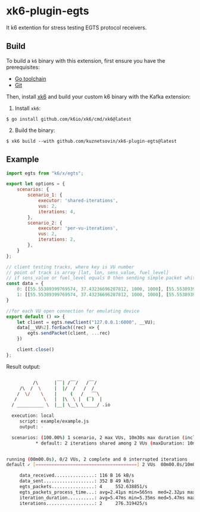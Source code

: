 # xk6-plugin-egts

It k6 extention for stress testing EGTS protocol receivers.

## Build

To build a `k6` binary with this extension, first ensure you have the prerequisites:

- [Go toolchain](https://go101.org/article/go-toolchain.html)
- [Git](https://git-scm.com/)

Then, install [xk6](https://github.com/k6io/xk6) and build your custom k6 binary with the Kafka extension:

1. Install `xk6`:
  ```shell
  $ go install github.com/k6io/xk6/cmd/xk6@latest
  ```

2. Build the binary:
  ```shell
  $ xk6 build --with github.com/kuznetsovin/xk6-plugin-egts@latest
  ```

## Example

```javascript
import egts from "k6/x/egts";

export let options = {
    scenarios: {
        scenario_1: {
            executor: 'shared-iterations',            
            vus: 2,
            iterations: 4,
        },
        scenario_2: {
            executor: 'per-vu-iterations',            
            vus: 2,
            iterations: 2,
        },
    }
};

// client testing tracks, where key is VU number
// point of track is array [lat, lon, sens_value, fuel_level]
// if sens_value or fuel_level equals 0 then sending simple packet whith coordinate section only 
const data = {
    0: [[55.55389399769574, 37.43236696287812, 1000, 1000], [55.55389399769574, 37.43236696287812, 1000, 1000]],
    1: [[55.55389399769574, 37.43236696287812, 1000, 1000], [55.55389399769574, 37.43236696287812, 200, 200]]
}

//for each VU open connection for emulating device
export default () => {
    let client = egts.newClient("127.0.0.1:6000", __VU);
    data[__VU%2].forEach((rec) => {
        egts.sendPacket(client, ...rec)
    })

    client.close()
};
```

Result output:

```bash

          /\      |‾‾| /‾‾/   /‾‾/
     /\  /  \     |  |/  /   /  /
    /  \/    \    |     (   /   ‾‾\
   /          \   |  |\  \ |  (‾)  |
  / __________ \  |__| \__\ \_____/ .io

  execution: local
     script: example/example.js
     output: -

  scenarios: (100.00%) 1 scenario, 2 max VUs, 10m30s max duration (incl. graceful stop):
           * default: 2 iterations shared among 2 VUs (maxDuration: 10m0s, gracefulStop: 30s)


running (00m00.0s), 0/2 VUs, 2 complete and 0 interrupted iterations
default ✓ [======================================] 2 VUs  00m00.0s/10m0s  2/2 shared iters

     data_received...............: 116 B 16 kB/s
     data_sent...................: 352 B 49 kB/s
     egts_packets................: 4     552.638851/s
     egts_packets_process_time...: avg=2.41µs min=565ns  med=2.32µs max=4.42µs p(90)=3.94µs p(95)=4.18µs
     iteration_duration..........: avg=5.47ms min=5.35ms med=5.47ms max=5.59ms p(90)=5.57ms p(95)=5.58ms
     iterations..................: 2     276.319425/s
```
